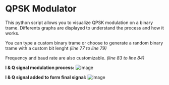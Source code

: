 # QPSK Modulator
This python script allows you to visualize QPSK modulation on a binary trame. Differents graphs are displayed to understand the process and how it works. 

You can type a custom binary trame or choose to generate a random binary trame with a custom bit lenght *(line 77 to line 79)*

Frequency and baud rate are also customizable. *(line 83 to line 84)*

**I & Q signal modulation process:**
![image](https://user-images.githubusercontent.com/62595480/154940134-9ad7d2db-c7c7-4094-aa93-6a2fb106f9c7.png)


**I & Q signal added to form final signal:**
![image](https://user-images.githubusercontent.com/62595480/154939864-31097240-561b-496d-b51d-c1222ea710a2.png)
